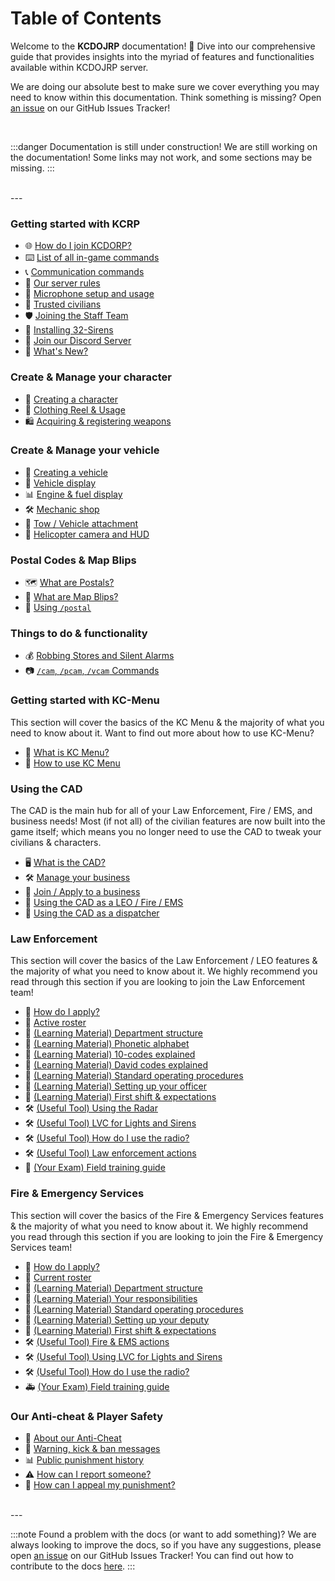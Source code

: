 # Table of Contents

Welcome to the **KCDOJRP** documentation! 🎉 Dive into our comprehensive guide that provides insights into the myriad of features and functionalities available within KCDOJRP server.

We are doing our absolute best to make sure we cover everything you may need to know within this documentation. Think something is missing? Open [an issue](https://github.com/MTDOJRP/docs/issues) on our GitHub Issues Tracker!

<br/>

:::danger Documentation is still under construction!
We are still working on the documentation! Some links may not work, and some sections may be missing.
:::

<br/>
---
<br/>

### Getting started with KCRP
- 🌐 [How do I join KCDORP?](/docs/getting-started/joining-server)
- ⌨️ [List of all in-game commands](/docs/getting-started/in-game-commands)
- 📞 [Communication commands](/docs/getting-started/in-game-commands#communication-commands-local)
- 📕 [Our server rules](/docs/getting-started/server-rules)
- 🎤 [Microphone setup and usage](/docs/getting-started/microphone-setup)
- 🌟 [Trusted civilians](/docs/getting-started/trusted-civs)
- 🛡️ [Joining the Staff Team](https://docs.kcdojrp.com/application/staff)
- 🚨 [Installing 32-Sirens](/docs/getting-started/sirens)
- 💬 [Join our Discord Server](https://discord.gg/kcdojrp)
- 👀 [What's New?](/blog/)

### Create & Manage your character
- 📝 [Creating a character](/docs/your-characters/creating)
- 👕 [Clothing Reel & Usage](/docs/your-characters/clothing-reel)
- 🛍️ [Acquiring & registering weapons](/docs/your-characters/ammunation)

### Create & Manage your vehicle
- 📝 [Creating a vehicle](/docs/your-vehicles/creating)
- 🚗 [Vehicle display](/docs/your-vehicles/vehicle-display)
- 📊 [Engine & fuel display](/docs/your-vehicles/engine-fuel)
- 🛠️ [Mechanic shop](/docs/your-vehicles/mechanic)
- 🧲 [Tow / Vehicle attachment](/docs/your-vehicles/tow-veh-attach)
- 🚁 [Helicopter camera and HUD](/docs/your-vehicles/heli-hud)

### Postal Codes & Map Blips
- 🗺️ [What are Postals?](/docs/postal-codes/postals)
- 📌 [What are Map Blips?](/docs/postal-codes/blips)
- 📍 [Using `/postal`](/docs/postal-codes/postal-cmd)

### Things to do & functionality
- 💰 [Robbing Stores and Silent Alarms](/docs/things-to-do/robberies)
- 📷 [`/cam`, `/pcam`, `/vcam` Commands](/docs/things-to-do/camera)

### Getting started with KC-Menu
This section will cover the basics of the KC Menu & the majority of what you need to know about it.
Want to find out more about how to use KC-Menu?
- 💬 [What is KC Menu?](/docs/kc-menu/kcmenu)
- 📝 [How to use KC Menu](/docs/kc-menu/how-use)

### Using the CAD
The CAD is the main hub for all of your Law Enforcement, Fire / EMS, and business needs! Most (if not all) of the civilian features are now built into the game itself; which means you no longer need to use the CAD to tweak your civilians & characters.
- 🖥️ [What is the CAD?](/docs/the-cad/the-cad)
- 🛠️ [Manage your business](/docs/the-cad/manage-business)
- 📝 [Join / Apply to a business](/docs/the-cad/join-apply-business)
- 📝 [Using the CAD as a LEO / Fire / EMS](/docs/the-cad/fire-ems-leo)
- 📝 [Using the CAD as a dispatcher](/docs/the-cad/dispatch)

### Law Enforcement
This section will cover the basics of the Law Enforcement / LEO features & the majority of what you need to know about it. We highly recommend you read through this section if you are looking to join the Law Enforcement team!
- 📝 [How do I apply?](/docs/law-enforcement/apply)
- 👥 [Active roster](/docs/law-enforcement/roster)
- 📕 [(Learning Material) Department structure](/docs/law-enforcement/learning/structure)
- 📕 [(Learning Material) Phonetic alphabet](/docs/law-enforcement/learning/alphabet)
- 📕 [(Learning Material) 10-codes explained](/docs/law-enforcement/learning/ten-codes)
- 📕 [(Learning Material) David codes explained](/docs/law-enforcement/learning/d-codes)
- 📕 [(Learning Material) Standard operating procedures](/docs/law-enforcement/learning/sop)
- 📕 [(Learning Material) Setting up your officer](/docs/law-enforcement/learning/setting-up)
- 📕 [(Learning Material) First shift & expectations](/docs/law-enforcement/learning/first-shift)
- 🛠️ [(Useful Tool) Using the Radar](/docs/law-enforcement/tools/radar)
- 🛠️ [(Useful Tool) LVC for Lights and Sirens](/docs/law-enforcement/tools/lvc-sirens)
- 🛠️ [(Useful Tool) How do I use the radio?](/docs/law-enforcement/tools/radio)
- 🛠️ [(Useful Tool) Law enforcement actions](/docs/law-enforcement/tools/leo-actions)
- 🚓 [(Your Exam) Field training guide](/docs/law-enforcement/learning/fto-guide)

### Fire & Emergency Services
This section will cover the basics of the Fire & Emergency Services features & the majority of what you need to know about it. We highly recommend you read through this section if you are looking to join the Fire & Emergency Services team!
- 📝 [How do I apply?](/docs/fire-ems/apply)
- 👥 [Current roster](/docs/fire-ems/roster)
- 📕 [(Learning Material) Department structure](/docs/fire-ems/learning/structure)
- 📕 [(Learning Material) Your responsibilities](/docs/fire-ems/learning/responsibilities)
- 📕 [(Learning Material) Standard operating procedures](/docs/fire-ems/learning/sop)
- 📕 [(Learning Material) Setting up your deputy](/docs/fire-ems/learning/setting-up)
- 📕 [(Learning Material) First shift & expectations](/docs/fire-ems/learning/first-shift)
- 🛠️ [(Useful Tool) Fire & EMS actions](/docs/fire-ems/tools/fire-ems-actions)
- 🛠️ [(Useful Tool) Using LVC for Lights and Sirens](/docs/law-enforcement/tools/lvc-sirens)
- 🛠️ [(Useful Tool) How do I use the radio?](/docs/law-enforcement/tools/radio)
- 🚑 [(Your Exam) Field training guide](/docs/fire-ems/learning/fto-guide)

### Our Anti-cheat & Player Safety
- 🚫 [About our Anti-Cheat](#)
- 💬 [Warning, kick & ban messages](#)
- 📊 [Public punishment history](https://punishments.kcdojrp.com/)
- ⚠️ [How can I report someone?](#)
- 📝 [How can I appeal my punishment?](#)

<br/>
---
<br/>

:::note Found a problem with the docs (or want to add something)?
We are always looking to improve the docs, so if you have any suggestions, please open [an issue](https://github.com/MTDOJRP/docs/issues) on our GitHub Issues Tracker!
You can find out how to contribute to the docs [here](https://github.com/MTDOJRP/docs/blob/main/README.md).
:::
